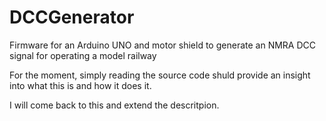 # DCCGenerator
Firmware for an Arduino UNO and motor shield to generate an NMRA DCC signal for operating a model railway

For the moment, simply reading the source code shuld provide an insight into what this is and how it does it.

I will come back to this and extend the descritpion.
